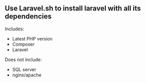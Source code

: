 ## Use Laravel.sh to install laravel with all its dependencies
Includes:
- Latest PHP version
- Composer
- Laravel

Does not include:
- SQL server
- nginx/apache
